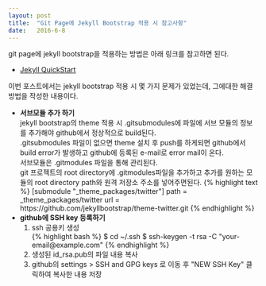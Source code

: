 ```yaml
---
layout: post
title:  "Git Page에 Jekyll Bootstrap 적용 시 참고사항"
date:   2016-6-8
---
```



git page에 jekyll bootstrap을 적용하는 방법은 아래 링크를 참고하면 된다.
<ul>
<li>
  <a href="http://jekyllbootstrap.com/usage/jekyll-quick-start.html">Jekyll QuickStart</a>
</li>
</ul>

이번 포스트에서는 jekyll bootstrap 적용 시 몇 가지 문제가 있었는데, 그에대한 해결 방법을 작성한 내용이다.

<ul>
<li>
<b>서브모듈 추가 하기</b><br>
jekyll bootstrap의 theme 적용 시 .gitsubmodules에 파일에 서브 모듈의 정보를 추가해야 github에서 정상적으로 build된다.<br>
.gitsubmodules 파일이 없으면 theme 설치 후 push를 하게되면 github에서 build error가 발생하고 github에 등록된 e-mail로 error mail이 온다.<br>
서브모듈은 .gitmodules 파일을 통해 관리된다.<br>
git 프로젝트의 root directory에 .gitmodules파일을 추가하고 추가를 원하는 모듈의 root directory path와 원격 저장소 주소를 넣어주면된다.
{% highlight text %}
[submodule "_theme_packages/twitter"]
  path = _theme_packages/twitter
  url = https://github.com/jekyllbootstrap/theme-twitter.git
{% endhighlight %}
</li>
<li>
<b>github에 SSH key 등록하기</b><br>
<ol>
  <li>
    ssh 공용키 생성<br>
{% highlight bash %}
$ cd ~/.ssh
$ ssh-keygen -t rsa -C "your-email@example.com"
{% endhighlight %}
  </li>
  <li>
    생성된 id_rsa.pub의 파일 내용 복사
  </li>
  <li>
    github의 settings > SSH and GPG keys 로 이동 후 "NEW SSH Key" 클릭하여 복사한 내용 저장
  </li>
</ol>
</li>
</ul>



